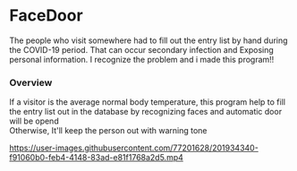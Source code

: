 # FaceDoor
The people who visit somewhere had to fill out the entry list by hand during the COVID-19 period. 
That can occur secondary infection and Exposing personal information.
I recognize the problem and i made this program!!
### Overview
If a visitor is the average normal body temperature, this program help to fill the entry list out in the database by recognizing faces and automatic door will be opend
<br/>Otherwise, It'll keep the person out with warning tone

https://user-images.githubusercontent.com/77201628/201934340-f91060b0-feb4-4148-83ad-e81f1768a2d5.mp4

